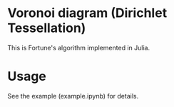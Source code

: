 

# Voronoi diagram (Dirichlet Tessellation)

This is Fortune's algorithm implemented in Julia.

# Usage

See the example (example.ipynb) for details.
